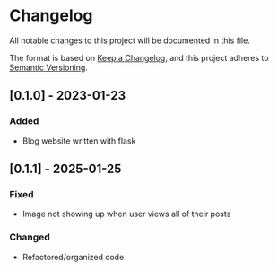 # Changelog

All notable changes to this project will be documented in this file.

The format is based on [Keep a Changelog](https://keepachangelog.com/en/1.0.0/),
and this project adheres to [Semantic Versioning](https://semver.org/spec/v2.0.0.html).

## [0.1.0] - 2023-01-23

### Added

- Blog website written with flask

## [0.1.1] - 2025-01-25

### Fixed

- Image not showing up when user views all of their posts

### Changed
- Refactored/organized code